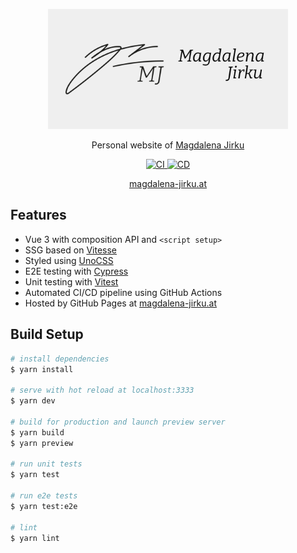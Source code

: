 <p align="center">
  <img src="/public/og-logo.png" alt="Logo" width="384px">
</p>

<p align="center">
  Personal website of <a href="https://github.com/Kesxhyx">
    Magdalena Jirku
  </a>
</p>

<p align="center">
  <a href="https://github.com/DerYeger/magdalena-jirku/actions/workflows/ci.yml">
    <img alt="CI" src="https://img.shields.io/github/workflow/status/DerYeger/magdalena-jirku/CI?label=ci&logo=github&color=#4DC71F">
  </a>
  <a href="https://github.com/DerYeger/magdalena-jirku/actions/workflows/cd.yml">
    <img alt="CD" src="https://img.shields.io/github/workflow/status/DerYeger/magdalena-jirku/CD?label=cd&logo=github&color=#4DC71F">
  </a>
</p>

<p align="center">
  <a href="https://magdalena-jirku.at">
    magdalena-jirku.at
  </a>
</p>

## Features

- Vue 3 with composition API and `<script setup>`
- SSG based on [Vitesse](https://github.com/antfu/vitesse)
- Styled using [UnoCSS](https://github.com/antfu/unocss)
- E2E testing with [Cypress](https://www.cypress.io/)
- Unit testing with [Vitest](https://vitest.dev/)
- Automated CI/CD pipeline using GitHub Actions
- Hosted by GitHub Pages at [magdalena-jirku.at](https://magdalena-jirku.at)

## Build Setup

```bash
# install dependencies
$ yarn install

# serve with hot reload at localhost:3333
$ yarn dev

# build for production and launch preview server
$ yarn build
$ yarn preview

# run unit tests
$ yarn test

# run e2e tests
$ yarn test:e2e

# lint
$ yarn lint
```
